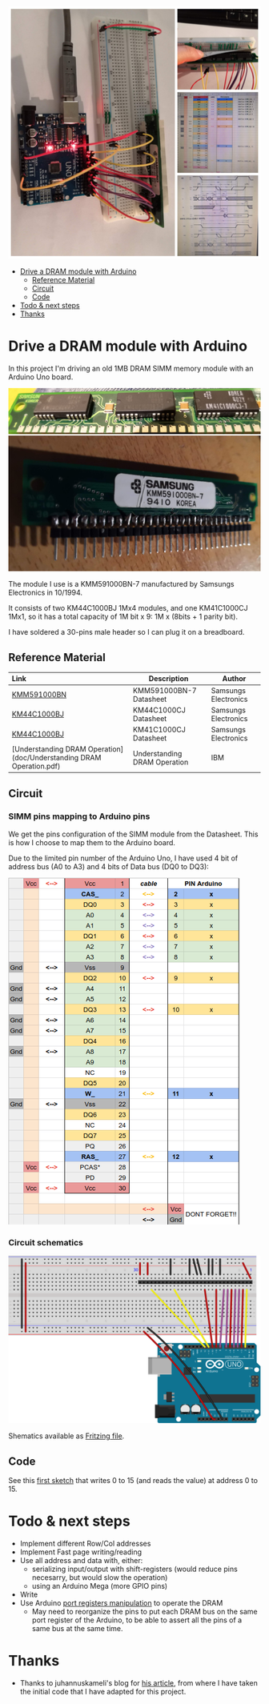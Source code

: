 ![](pics/4images.jpg)

- [Drive a DRAM module with Arduino](#drive-a-dram-module-with-arduino)
  - [Reference Material](#reference-material)
  - [Circuit](#circuit)
  - [Code](#code)
- [Todo & next steps](#todo--next-steps)
- [Thanks](#thanks)

# Drive a DRAM module with Arduino

In this project I'm driving an old 1MB DRAM SIMM memory module with an Arduino Uno board.

![](pics/IMG_20200102_193541.jpg)
![](pics/IMG_20200217_010042.jpg)

The module I use is a KMM591000BN-7 manufactured by Samsungs Electronics in 10/1994.

It consists of two KM44C1000BJ 1Mx4 modules, and one KM41C1000CJ 1Mx1, so it has a total capacity of 1M bit x 9: 1M x (8bits + 1 parity bit).

I have soldered a 30-pins male header so I can plug it on a breadboard.

## Reference Material

| Link                                                                 | Description                  | Author               |
| :------------------------------------------------------------------- | ---------------------------- | -------------------- |
| [KMM591000BN](doc/KMM591000BN.pdf)                                   | KMM591000BN-7 Datasheet      | Samsungs Electronics |
| [KM44C1000BJ](doc/km44c1000c-cl-csl.pdf)                             | KM44C1000CJ Datasheet        | Samsungs Electronics |
| [KM44C1000BJ](doc/km41c1000cj-7.pdf)                                 | KM41C1000CJ Datasheet        | Samsungs Electronics |
| [Understanding DRAM Operation](doc/Understanding DRAM Operation.pdf) | Understanding DRAM Operation | IBM                  |

## Circuit

### SIMM pins mapping to Arduino pins

We get the pins configuration of the SIMM module from the Datasheet. This is how I choose to map them to the Arduino board.

Due to the limited pin number of the Arduino Uno, I have used 4 bit of address bus (A0 to A3) and 4 bits of Data bus (DQ0 to DQ3):

![](arduino/wiring.png)

### Circuit schematics

![](arduino/dram_bb.svg)

Shematics available as [Fritzing file](arduino/dram.fzz).

## Code

See this [first sketch](arduino/DIMM_KMM591000__3/DIMM_KMM591000__3.ino) that writes 0 to 15 (and reads the value) at address 0 to 15.

# Todo & next steps

- Implement different Row/Col addresses
- Implement Fast page writing/reading
- Use all address and data with, either:
  - serializing input/output with shift-registers (would reduce pins necesarry, but would slow the operation)
  - using an Arduino Mega (more GPIO pins)
- Write 
- Use Arduino [port registers manipulation](https://www.arduino.cc/en/Reference/PortManipulation) to operate the DRAM
  - May need to reorganize the pins to put each DRAM bus on the same port register of the Arduino, to be able to assert all the pins of a same bus at the same time.

# Thanks

- Thanks to juhannuskameli's blog for [his article](https://juhannuskameli.wordpress.com/2014/01/05/playing-with-arduino-and-dram/), from where I have taken the initial code that I have adapted for this project.

